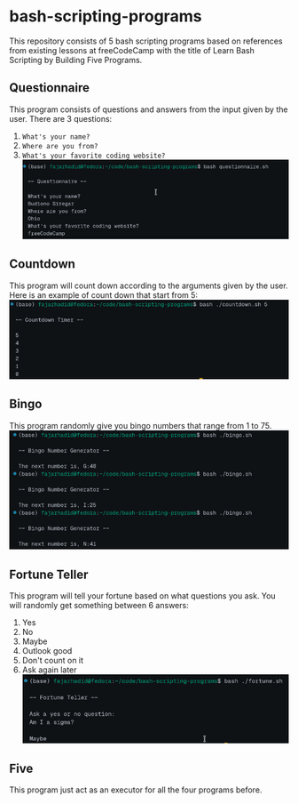 # bash-scripting-programs

This repository consists of 5 bash scripting programs based on references from existing lessons at freeCodeCamp with the title of Learn Bash Scripting by Building Five Programs.

## Questionnaire
This program consists of questions and answers from the input given by the user. There are 3 questions: 
1. `What's your name?`
2. `Where are you from?`
3. `What's your favorite coding website?`
![Questionnaire Bash Program](./images/questionnaire.png)

## Countdown
This program will count down according to the arguments given by the user. Here is an example of count down that start from 5:
![Countdown Bash Program](./images/countdown.png)

## Bingo
This program randomly give you bingo numbers that range from 1 to 75.
![Bingo Bash Program](./images/bingo.png)

## Fortune Teller
This program will tell your fortune based on what questions you ask. You will randomly get something between 6 answers:
1. Yes
2. No
3. Maybe
4. Outlook good
5. Don't count on it
6. Ask again later
![Fortune Teller Program](./images/fortune.png)

## Five
This program just act as an executor for all the four programs before.
